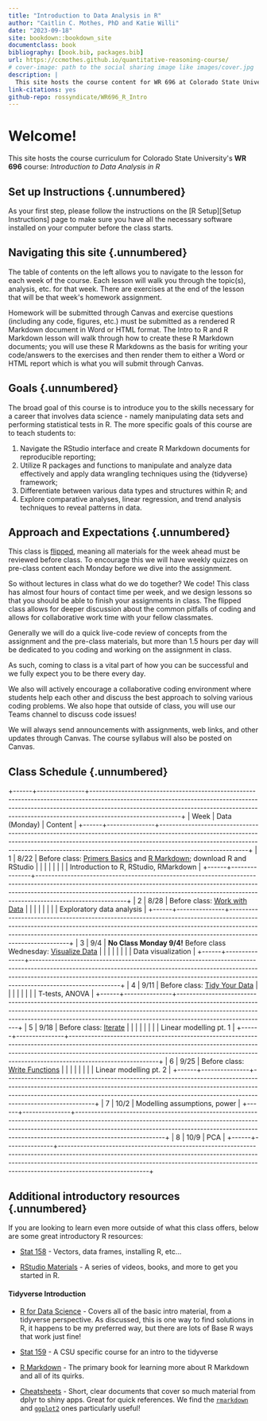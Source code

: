 ```yaml
---
title: "Introduction to Data Analysis in R"
author: "Caitlin C. Mothes, PhD and Katie Willi"
date: "2023-09-18"
site: bookdown::bookdown_site
documentclass: book
bibliography: [book.bib, packages.bib]
url: https://ccmothes.github.io/quantitative-reasoning-course/
# cover-image: path to the social sharing image like images/cover.jpg
description: |
  This site hosts the course content for WR 696 at Colorado State University.
link-citations: yes
github-repo: rossyndicate/WR696_R_Intro
---
```




# Welcome!

This site hosts the course curriculum for Colorado State University's **WR 696** course: *Introduction to Data Analysis in R*

## Set up Instructions {.unnumbered}

As your first step, please follow the instructions on the [R Setup][Setup Instructions] page to make sure you have all the necessary software installed on your computer before the class starts.

## Navigating this site {.unnumbered}

The table of contents on the left allows you to navigate to the lesson for each week of the course. Each lesson will walk you through the topic(s), analysis, etc. for that week. There are exercises at the end of the lesson that will be that week's homework assignment.

Homework will be submitted through Canvas and exercise questions (including any code, figures, etc.) must be submitted as a rendered R Markdown document in Word or HTML format. The Intro to R and R Markdown lesson will walk through how to create these R Markdown documents; you will use these R Markdowns as the basis for writing your code/answers to the exercises and then render them to either a Word or HTML report which is what you will submit through Canvas.

## Goals {.unnumbered}

The broad goal of this course is to introduce you to the skills necessary for a career that involves data science - namely manipulating data sets and performing statistical tests in R. The more specific goals of this course are to teach students to:

1.  Navigate the RStudio interface and create R Markdown documents for reproducible reporting;
2.  Utilize R packages and functions to manipulate and analyze data effectively and apply data wrangling techniques using the {tidyverse} framework;
3.  Differentiate between various data types and structures within R; and
4.  Explore comparative analyses, linear regression, and trend analysis techniques to reveal patterns in data.

## Approach and Expectations {.unnumbered}

This class is [flipped](https://ieeexplore.ieee.org/document/7344151), meaning all materials for the week ahead must be reviewed before class. To encourage this we will have weekly quizzes on pre-class content each Monday before we dive into the assignment.

So without lectures in class what do we do together? We code! This class has almost four hours of contact time per week, and we design lessons so that you should be able to finish your assignments in class. The flipped class allows for deeper discussion about the common pitfalls of coding and allows for collaborative work time with your fellow classmates.

Generally we will do a quick live-code review of concepts from the assignment and the pre-class materials, but more than 1.5 hours per day will be dedicated to you coding and working on the assignment in class.

As such, coming to class is a vital part of how you can be successful and we fully expect you to be there every day.

We also will actively encourage a collaborative coding environment where students help each other and discuss the best approach to solving various coding problems. We also hope that outside of class, you will use our Teams channel to discuss code issues!

We will always send announcements with assignments, web links, and other updates through Canvas. The course syllabus will also be posted on Canvas.

## Class Schedule {.unnumbered}

+------+---------------+----------------------------------------------------------------------------------------------------------------------------------------------------------------------------------------------------------------------------------------------------------------------+
| Week | Data (Monday) | Content                                                                                                                                                                                                                                                              |
+------+---------------+----------------------------------------------------------------------------------------------------------------------------------------------------------------------------------------------------------------------------------------------------------------------+
| 1    | 8/22          | Before class: [Primers Basics](https://posit.cloud/learn/primers/1) and [R Markdown](https://rmarkdown.rstudio.com/lesson-1.html?_gl=1*10u3rje*_ga*NzUxNjg2ODAzLjE2OTE1MTIzMzk.*_ga_2C0WZ1JHG0*MTY5MTUxNjA2OC4yLjEuMTY5MTUxNjU2Ni4wLjAuMA..); download R and RStudio |
|      |               |                                                                                                                                                                                                                                                                      |
|      |               | Introduction to R, RStudio, RMarkdown                                                                                                                                                                                                                                |
+------+---------------+----------------------------------------------------------------------------------------------------------------------------------------------------------------------------------------------------------------------------------------------------------------------+
| 2    | 8/28          | Before class: [Work with Data](https://posit.cloud/learn/primers/2)                                                                                                                                                                                                  |
|      |               |                                                                                                                                                                                                                                                                      |
|      |               | Exploratory data analysis                                                                                                                                                                                                                                            |
+------+---------------+----------------------------------------------------------------------------------------------------------------------------------------------------------------------------------------------------------------------------------------------------------------------+
| 3    | 9/4           | **No Class Monday 9/4!** Before class Wednesday: [Visualize Data](https://posit.cloud/learn/primers/3)                                                                                                                                                               |
|      |               |                                                                                                                                                                                                                                                                      |
|      |               | Data visualization                                                                                                                                                                                                                                                   |
+------+---------------+----------------------------------------------------------------------------------------------------------------------------------------------------------------------------------------------------------------------------------------------------------------------+
| 4    | 9/11          | Before class: [Tidy Your Data](https://posit.cloud/learn/primers/4)                                                                                                                                                                                                  |
|      |               |                                                                                                                                                                                                                                                                      |
|      |               | T-tests, ANOVA                                                                                                                                                                                                                                                       |
+------+---------------+----------------------------------------------------------------------------------------------------------------------------------------------------------------------------------------------------------------------------------------------------------------------+
| 5    | 9/18          | Before class: [Iterate](https://posit.cloud/learn/primers/5)                                                                                                                                                                                                         |
|      |               |                                                                                                                                                                                                                                                                      |
|      |               | Linear modelling pt. 1                                                                                                                                                                                                                                               |
+------+---------------+----------------------------------------------------------------------------------------------------------------------------------------------------------------------------------------------------------------------------------------------------------------------+
| 6    | 9/25          | Before class: [Write Functions](https://posit.cloud/learn/primers/6)                                                                                                                                                                                                 |
|      |               |                                                                                                                                                                                                                                                                      |
|      |               | Linear modelling pt. 2                                                                                                                                                                                                                                               |
+------+---------------+----------------------------------------------------------------------------------------------------------------------------------------------------------------------------------------------------------------------------------------------------------------------+
| 7    | 10/2          | Modelling assumptions, power                                                                                                                                                                                                                                         |
+------+---------------+----------------------------------------------------------------------------------------------------------------------------------------------------------------------------------------------------------------------------------------------------------------------+
| 8    | 10/9          | PCA                                                                                                                                                                                                                                                                  |
+------+---------------+----------------------------------------------------------------------------------------------------------------------------------------------------------------------------------------------------------------------------------------------------------------------+

## Additional introductory resources {.unnumbered}

If you are looking to learn even more outside of what this class offers, below are some great introductory R resources:

-   [Stat 158](https://csu-r.github.io/Module1/) - Vectors, data frames, installing R, etc...

-   [RStudio Materials](https://education.rstudio.com/learn/beginner/) - A series of videos, books, and more to get you started in R.

#### Tidyverse Introduction

-   [R for Data Science](https://r4ds.had.co.nz/introduction.html) - Covers all of the basic intro material, from a tidyverse perspective. As discussed, this is one way to find solutions in R, it happens to be my preferred way, but there are lots of Base R ways that work just fine!

-   [Stat 159](https://csu-r.github.io/Module2/) - A CSU specific course for an intro to the tidyverse

-   [R Markdown](https://bookdown.org/yihui/rmarkdown/#preface) - The primary book for learning more about R Markdown and all of its quirks.

-   [Cheatsheets](https://www.rstudio.com/resources/cheatsheets/) - Short, clear documents that cover so much material from dplyr to shiny apps. Great for quick references. We find the [`rmarkdown`](https://rstudio.github.io/cheatsheets/html/rmarkdown.html?_gl=1*1f2w4s3*_ga*MTc5NTY0NDA0Mi4xNjg2MzQ0MDUy*_ga_2C0WZ1JHG0*MTY5MTk1OTY1Ni42LjAuMTY5MTk1OTY1Ni4wLjAuMA..) and [`ggplot2`](https://rstudio.github.io/cheatsheets/html/data-visualization.html?_gl=1*1f2w4s3*_ga*MTc5NTY0NDA0Mi4xNjg2MzQ0MDUy*_ga_2C0WZ1JHG0*MTY5MTk1OTY1Ni42LjAuMTY5MTk1OTY1Ni4wLjAuMA..) ones particularly useful!
